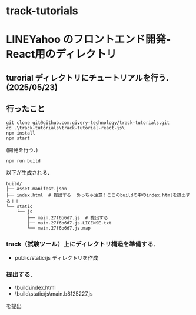 # track-tutorials

# LINEYahoo のフロントエンド開発-React用のディレクトリ
## turorial ディレクトリにチュートリアルを行う．(2025/05/23)

## 行ったこと
```
git clone git@github.com:givery-technology/track-tutorials.git
cd .\track-tutorials\track-tutorial-react-js\
npm install 
npm start 
```
(開発を行う．)  
```
npm run build
```
以下が生成される．  
```
build/
├── asset-manifest.json
├── index.html  # 提出する  めっちゃ注意！ここのbuildの中のindex.htmlを提出する！！
└── static
    └── js
        ├── main.27f6b6d7.js  # 提出する
        ├── main.27f6b6d7.js.LICENSE.txt
        └── main.27f6b6d7.js.map
```
### track（試験ツール）上にディレクトリ構造を準備する．
- public/static/js ディレクトリを作成  

### 提出する． 
- \build\index.html 
- \build\static\js\main.b8125227.js

を提出